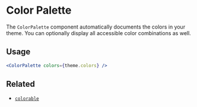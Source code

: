 # Color Palette

The `ColorPalette` component automatically documents the colors in your theme.
You can optionally display all accessible color combinations as well.

## Usage

```jsx
<ColorPalette colors={theme.colors} />
```

## Related

- [`colorable`](https://github.com/jxnblk/colorable)

